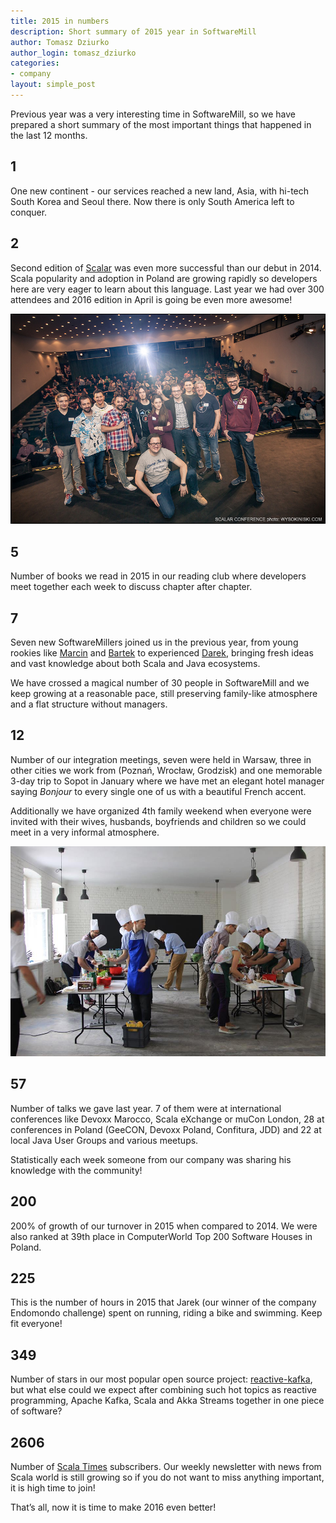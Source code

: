 ```yaml
---
title: 2015 in numbers
description: Short summary of 2015 year in SoftwareMill
author: Tomasz Dziurko
author_login: tomasz_dziurko
categories:
- company
layout: simple_post
---
```

Previous year was a very interesting time in SoftwareMill, so we have prepared a short summary of the most important things that happened in the last 12 months.

## 1
One new continent - our services reached a new land, Asia, with hi-tech South Korea and Seoul there. Now there is only South America left to conquer.

## 2
Second edition of [Scalar](http://scalar-conf.com/) was even more successful than our debut in 2014. Scala popularity and adoption in Poland 
are growing rapidly so developers here are very eager to learn about this language. Last year we had over 300 attendees and 2016 edition in April is going be even more awesome!

![Scalar-2015](/img/uploads/2016/01/scalar-2015.jpg)

## 5
Number of books we read in 2015 in our reading club where developers meet together each week to discuss chapter after chapter. 

## 7
Seven new SoftwareMillers joined us in the previous year, from young rookies like [Marcin](https://marcinkubala.wordpress.com/) and [Bartek](http://bandrzejczak.com/) 
to experienced [Darek](https://www.linkedin.com/in/dkaczynski), bringing fresh ideas and vast knowledge about both Scala and Java ecosystems. 

We have crossed a magical number of 30 people in SoftwareMill and we keep growing at a reasonable pace, still preserving family-like atmosphere and a flat structure without managers.

## 12
Number of our integration meetings, seven were held in Warsaw, three in other cities we work from (Poznań, Wrocław, Grodzisk) 
and one memorable 3-day trip to Sopot in January where we have met an elegant hotel manager saying _Bonjour_ to every single one of us with a beautiful French accent. 

Additionally we have organized 4th family weekend when everyone were invited with their wives, husbands, boyfriends and children so we could meet in a very informal atmosphere. 

![Cooking-Workshops](/img/uploads/2016/01/cooking-workshops.jpg)

## 57
Number of talks we gave last year. 7 of them were at international conferences like Devoxx Marocco, Scala eXchange or muCon London, 
28 at conferences in Poland (GeeCON, Devoxx Poland, Confitura, JDD) and 22 at local Java User Groups and various meetups.

Statistically each week someone from our company was sharing his knowledge with the community!

## 200
200% of growth of our turnover in 2015 when compared to 2014. We were also ranked at 39th place in ComputerWorld Top 200 Software Houses in Poland.

## 225
This is the number of hours in 2015 that Jarek (our winner of the company Endomondo challenge) spent on running, riding a bike and swimming. Keep fit everyone!

## 349
Number of stars in our most popular open source project: [reactive-kafka](https://github.com/softwaremill/reactive-kafka), but what else could we expect 
after combining such hot topics as reactive programming, Apache Kafka, Scala and Akka Streams together in one piece of software?

## 2606
Number of [Scala Times](http://scalatimes.com/) subscribers. Our weekly newsletter with news from Scala world is still growing 
so if you do not want to miss anything important, it is high time to join!


That’s all, now it is time to make 2016 even better! 